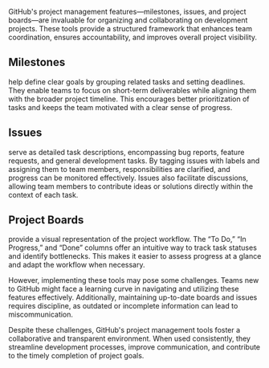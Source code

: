 GitHub's project management features—milestones, issues, and project boards—are invaluable for organizing and collaborating on development projects. These tools provide a structured framework that enhances team coordination, ensures accountability, and improves overall project visibility.

## Milestones 
help define clear goals by grouping related tasks and setting deadlines. They enable teams to focus on short-term deliverables while aligning them with the broader project timeline. This encourages better prioritization of tasks and keeps the team motivated with a clear sense of progress.

##  Issues 
serve as detailed task descriptions, encompassing bug reports, feature requests, and general development tasks. By tagging issues with labels and assigning them to team members, responsibilities are clarified, and progress can be monitored effectively. Issues also facilitate discussions, allowing team members to contribute ideas or solutions directly within the context of each task.

## Project Boards 
provide a visual representation of the project workflow. The “To Do,” “In Progress,” and “Done” columns offer an intuitive way to track task statuses and identify bottlenecks. This makes it easier to assess progress at a glance and adapt the workflow when necessary.

However, implementing these tools may pose some challenges. Teams new to GitHub might face a learning curve in navigating and utilizing these features effectively. Additionally, maintaining up-to-date boards and issues requires discipline, as outdated or incomplete information can lead to miscommunication.

Despite these challenges, GitHub's project management tools foster a collaborative and transparent environment. When used consistently, they streamline development processes, improve communication, and contribute to the timely completion of project goals.
